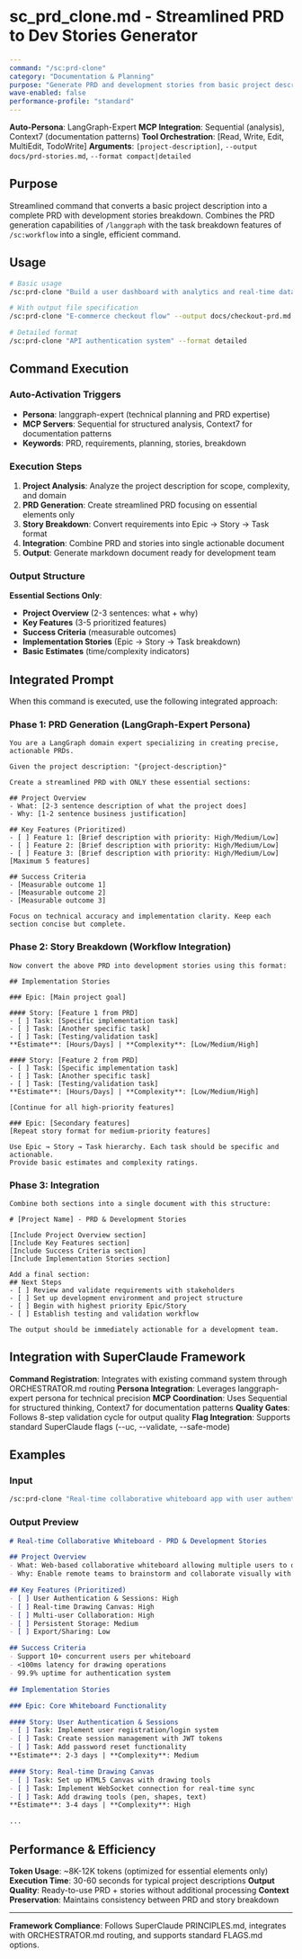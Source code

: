 # sc_prd_clone.md - Streamlined PRD to Dev Stories Generator

```yaml
---
command: "/sc:prd-clone"
category: "Documentation & Planning"
purpose: "Generate PRD and development stories from basic project description"
wave-enabled: false
performance-profile: "standard"
---
```

**Auto-Persona**: LangGraph-Expert
**MCP Integration**: Sequential (analysis), Context7 (documentation patterns)
**Tool Orchestration**: [Read, Write, Edit, MultiEdit, TodoWrite]
**Arguments**: `[project-description]`, `--output docs/prd-stories.md`, `--format compact|detailed`

## Purpose

Streamlined command that converts a basic project description into a complete PRD with development stories breakdown. Combines the PRD generation capabilities of `/langgraph` with the task breakdown features of `/sc:workflow` into a single, efficient command.

## Usage

```bash
# Basic usage
/sc:prd-clone "Build a user dashboard with analytics and real-time data"

# With output file specification
/sc:prd-clone "E-commerce checkout flow" --output docs/checkout-prd.md

# Detailed format
/sc:prd-clone "API authentication system" --format detailed
```

## Command Execution

### Auto-Activation Triggers
- **Persona**: langgraph-expert (technical planning and PRD expertise)
- **MCP Servers**: Sequential for structured analysis, Context7 for documentation patterns
- **Keywords**: PRD, requirements, planning, stories, breakdown

### Execution Steps

1. **Project Analysis**: Analyze the project description for scope, complexity, and domain
2. **PRD Generation**: Create streamlined PRD focusing on essential elements only
3. **Story Breakdown**: Convert requirements into Epic → Story → Task format
4. **Integration**: Combine PRD and stories into single actionable document
5. **Output**: Generate markdown document ready for development team

### Output Structure

**Essential Sections Only**:
- **Project Overview** (2-3 sentences: what + why)
- **Key Features** (3-5 prioritized features)
- **Success Criteria** (measurable outcomes)
- **Implementation Stories** (Epic → Story → Task breakdown)
- **Basic Estimates** (time/complexity indicators)

## Integrated Prompt

When this command is executed, use the following integrated approach:

### Phase 1: PRD Generation (LangGraph-Expert Persona)
```
You are a LangGraph domain expert specializing in creating precise, actionable PRDs. 

Given the project description: "{project-description}"

Create a streamlined PRD with ONLY these essential sections:

## Project Overview
- What: [2-3 sentence description of what the project does]
- Why: [1-2 sentence business justification]

## Key Features (Prioritized)
- [ ] Feature 1: [Brief description with priority: High/Medium/Low]
- [ ] Feature 2: [Brief description with priority: High/Medium/Low] 
- [ ] Feature 3: [Brief description with priority: High/Medium/Low]
[Maximum 5 features]

## Success Criteria
- [Measurable outcome 1]
- [Measurable outcome 2]
- [Measurable outcome 3]

Focus on technical accuracy and implementation clarity. Keep each section concise but complete.
```

### Phase 2: Story Breakdown (Workflow Integration)
```
Now convert the above PRD into development stories using this format:

## Implementation Stories

### Epic: [Main project goal]

#### Story: [Feature 1 from PRD]
- [ ] Task: [Specific implementation task]
- [ ] Task: [Another specific task]
- [ ] Task: [Testing/validation task]
**Estimate**: [Hours/Days] | **Complexity**: [Low/Medium/High]

#### Story: [Feature 2 from PRD]  
- [ ] Task: [Specific implementation task]
- [ ] Task: [Another specific task]
- [ ] Task: [Testing/validation task]
**Estimate**: [Hours/Days] | **Complexity**: [Low/Medium/High]

[Continue for all high-priority features]

### Epic: [Secondary features]
[Repeat story format for medium-priority features]

Use Epic → Story → Task hierarchy. Each task should be specific and actionable.
Provide basic estimates and complexity ratings.
```

### Phase 3: Integration
```
Combine both sections into a single document with this structure:

# [Project Name] - PRD & Development Stories

[Include Project Overview section]
[Include Key Features section]  
[Include Success Criteria section]
[Include Implementation Stories section]

Add a final section:
## Next Steps
- [ ] Review and validate requirements with stakeholders
- [ ] Set up development environment and project structure
- [ ] Begin with highest priority Epic/Story
- [ ] Establish testing and validation workflow

The output should be immediately actionable for a development team.
```

## Integration with SuperClaude Framework

**Command Registration**: Integrates with existing command system through ORCHESTRATOR.md routing
**Persona Integration**: Leverages langgraph-expert persona for technical precision
**MCP Coordination**: Uses Sequential for structured thinking, Context7 for documentation patterns
**Quality Gates**: Follows 8-step validation cycle for output quality
**Flag Integration**: Supports standard SuperClaude flags (--uc, --validate, --safe-mode)

## Examples

### Input
```bash
/sc:prd-clone "Real-time collaborative whiteboard app with user authentication"
```

### Output Preview
```markdown
# Real-time Collaborative Whiteboard - PRD & Development Stories

## Project Overview
- What: Web-based collaborative whiteboard allowing multiple users to draw, annotate, and share ideas in real-time
- Why: Enable remote teams to brainstorm and collaborate visually with immediate synchronization

## Key Features (Prioritized)
- [ ] User Authentication & Sessions: High
- [ ] Real-time Drawing Canvas: High  
- [ ] Multi-user Collaboration: High
- [ ] Persistent Storage: Medium
- [ ] Export/Sharing: Low

## Success Criteria
- Support 10+ concurrent users per whiteboard
- <100ms latency for drawing operations
- 99.9% uptime for authentication system

## Implementation Stories

### Epic: Core Whiteboard Functionality

#### Story: User Authentication & Sessions
- [ ] Task: Implement user registration/login system
- [ ] Task: Create session management with JWT tokens
- [ ] Task: Add password reset functionality
**Estimate**: 2-3 days | **Complexity**: Medium

#### Story: Real-time Drawing Canvas
- [ ] Task: Set up HTML5 Canvas with drawing tools
- [ ] Task: Implement WebSocket connection for real-time sync
- [ ] Task: Add drawing tools (pen, shapes, text)
**Estimate**: 3-4 days | **Complexity**: High

...
```

## Performance & Efficiency

**Token Usage**: ~8K-12K tokens (optimized for essential elements only)
**Execution Time**: 30-60 seconds for typical project descriptions
**Output Quality**: Ready-to-use PRD + stories without additional processing
**Context Preservation**: Maintains consistency between PRD and story breakdown

---

**Framework Compliance**: Follows SuperClaude PRINCIPLES.md, integrates with ORCHESTRATOR.md routing, and supports standard FLAGS.md options.